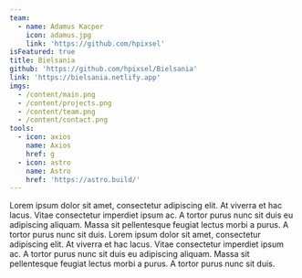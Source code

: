 ```yaml
---
team:
  - name: Adamus Kacper
    icon: adamus.jpg
    link: 'https://github.com/hpixsel'
isFeatured: true
title: Bielsania
github: 'https://github.com/hpixsel/Bielsania'
link: 'https://bielsania.netlify.app'
imgs:
  - /content/main.png
  - /content/projects.png
  - /content/team.png
  - /content/contact.png
tools:
  - icon: axios
    name: Axios
    href: g
  - icon: astro
    name: Astro
    href: 'https://astro.build/'
---
```


Lorem ipsum dolor sit amet, consectetur adipiscing elit. At viverra et hac lacus. Vitae consectetur imperdiet ipsum ac. A tortor purus nunc sit duis eu adipiscing aliquam. Massa sit pellentesque feugiat lectus morbi a purus. A tortor purus nunc sit duis. Lorem ipsum dolor sit amet, consectetur adipiscing elit. At viverra et hac lacus. Vitae consectetur imperdiet ipsum ac. A tortor purus nunc sit duis eu adipiscing aliquam. Massa sit pellentesque feugiat lectus morbi a purus. A tortor purus nunc sit duis.
